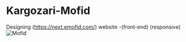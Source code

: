 # Kargozari-Mofid
Designing (https://next.emofid.com/) website -(front-end) (responsive)
![Mofid](https://user-images.githubusercontent.com/66774651/185771255-d436e588-37c4-4db4-ad47-f9eb7b0878d7.png)
